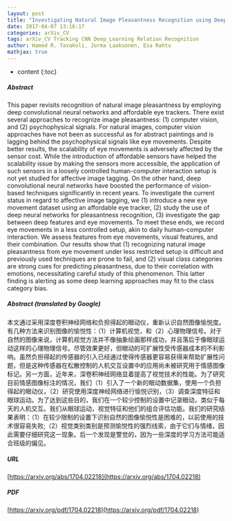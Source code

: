 ```yaml
---
layout: post
title: "Investigating Natural Image Pleasantness Recognition using Deep Features and Eye Tracking for Loosely Controlled Human-computer Interaction"
date: 2017-04-07 13:16:17
categories: arXiv_CV
tags: arXiv_CV Tracking CNN Deep_Learning Relation Recognition
author: Hamed R. Tavakoli, Jorma Laaksonen, Esa Rahtu
mathjax: true
---
```


* content
{:toc}

##### Abstract
This paper revisits recognition of natural image pleasantness by employing deep convolutional neural networks and affordable eye trackers. There exist several approaches to recognize image pleasantness: (1) computer vision, and (2) psychophysical signals. For natural images, computer vision approaches have not been as successful as for abstract paintings and is lagging behind the psychophysical signals like eye movements. Despite better results, the scalability of eye movements is adversely affected by the sensor cost. While the introduction of affordable sensors have helped the scalability issue by making the sensors more accessible, the application of such sensors in a loosely controlled human-computer interaction setup is not yet studied for affective image tagging. On the other hand, deep convolutional neural networks have boosted the performance of vision-based techniques significantly in recent years. To investigate the current status in regard to affective image tagging, we (1) introduce a new eye movement dataset using an affordable eye tracker, (2) study the use of deep neural networks for pleasantness recognition, (3) investigate the gap between deep features and eye movements. To meet these ends, we record eye movements in a less controlled setup, akin to daily human-computer interaction. We assess features from eye movements, visual features, and their combination. Our results show that (1) recognizing natural image pleasantness from eye movement under less restricted setup is difficult and previously used techniques are prone to fail, and (2) visual class categories are strong cues for predicting pleasantness, due to their correlation with emotions, necessitating careful study of this phenomenon. This latter finding is alerting as some deep learning approaches may fit to the class category bias.

##### Abstract (translated by Google)
本文通过采用深度卷积神经网络和负担得起的眼动仪，重新认识自然图像愉悦度。有几种方法来识别图像的愉悦性：（1）计算机视觉，和（2）心理物理信号。对于自然的图像来说，计算机视觉方法并不像抽象绘画那样成功，并且落后于像眼球运动这样的心理物理信号。尽管效果更好，但眼动的可扩展性受传感器成本的不利影响。虽然负担得起的传感器的引入已经通过使得传感器更容易获得来帮助扩展性问题，但是这种传感器在松散控制的人机交互设置中的应用尚未被研究用于情感图像标记。另一方面，近年来，深卷积神经网络显着提高了视觉技术的性能。为了研究目前情感图像标注的情况，我们（1）引入了一个新的眼动数据集，使用一个负担得起的眼动仪，（2）研究使用深度神经网络进行愉悦识别，（3）调查深度特征和眼球运动。为了达到这些目的，我们在一个较少控制的设置中记录眼动，类似于每天的人机交互。我们从眼球运动，视觉特征和他们的组合评估功能。我们的研究结果表明：（1）在较少限制的设置下识别自然的图像愉悦性是困难的，以前使用的技术很容易失败;（2）视觉类别类别是预测愉悦性的强烈线索，由于它们与情绪，因此需要仔细研究这一现象。后一个发现是警觉的，因为一些深度的学习方法可能适合班级的偏见。

##### URL
[https://arxiv.org/abs/1704.02218](https://arxiv.org/abs/1704.02218)

##### PDF
[https://arxiv.org/pdf/1704.02218](https://arxiv.org/pdf/1704.02218)

